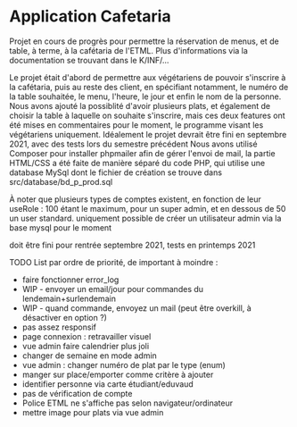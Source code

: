 # Application Cafetaria
Projet en cours de progrès pour permettre la réservation de menus, et de table, à terme, à la cafétaria de l'ETML. Plus d'informations via la documentation se trouvant dans le K/INF/...

Le projet était d'abord de permettre aux végétariens de pouvoir s'inscrire à la cafétaria, puis au reste des client, en spécifiant notamment, le numéro de la table souhaitée, le menu, l'heure, le jour et enfin le nom de la personne.
Nous avons ajouté la possiblité d'avoir plusieurs plats, et également de choisir la table à laquelle on souhaite s'inscrire, mais ces deux features ont été mises en commentaires pour le moment, le programme visant les végétariens uniquement.
Idéalement le projet devrait être fini en septembre 2021, avec des tests lors du semestre précédent
Nous avons utilisé Composer pour installer phpmailer afin de gérer l'envoi de mail, la partie HTML/CSS a été faite de manière séparé du code PHP, qui utilise une database MySql dont le fichier de création se trouve dans src/database/bd_p_prod.sql

À noter que plusieurs types de comptes existent, en fonction de leur useRole : 100 étant le maximum, pour un super admin, et en dessous de 50 un user standard. uniquement possible de créer un utilisateur admin via la base mysql pour le moment

doit être fini pour rentrée septembre 2021, tests en printemps 2021

TODO List par ordre de priorité, de important à moindre :
- faire fonctionner error_log
- WIP - envoyer un email/jour pour commandes du lendemain+surlendemain
- WIP - quand commande, envoyez un mail (peut être overkill, à désactiver en option ?)
- pas assez responsif
- page connexion : retravailler visuel
- vue admin faire calendrier plus joli
- changer de semaine en mode admin
- vue admin : changer numéro de plat par le type (enum)
- manger sur place/emporter comme critère à ajouter
- identifier personne via carte étudiant/eduvaud
- pas de vérification de compte
- Police ETML ne s'affiche pas selon navigateur/ordinateur
- mettre image pour plats via vue admin
